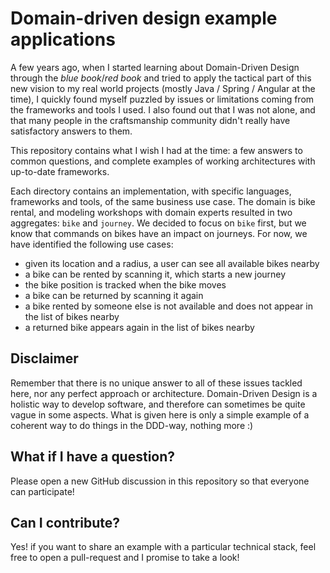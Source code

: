 # Domain-driven design example applications

A few years ago, when I started learning about Domain-Driven Design through the *blue book*/*red book* and tried to
apply the tactical part of this new vision to my real world projects (mostly Java / Spring / Angular at the time),
I quickly found myself puzzled by issues or limitations coming from the frameworks and tools I used. I also found out
that I was not alone, and that many people in the craftsmanship community didn't really have satisfactory answers to
them.

This repository contains what I wish I had at the time: a few answers to common questions, and complete examples of
working architectures with up-to-date frameworks.

Each directory contains an implementation, with specific languages, frameworks and tools, of the same business use case.
The domain is bike rental, and modeling workshops with domain experts resulted in two aggregates: `bike` and `journey`.
We decided to focus on `bike` first, but we know that commands on bikes have an impact on journeys. For now, we have
identified the following use cases:

- given its location and a radius, a user can see all available bikes nearby
- a bike can be rented by scanning it, which starts a new journey
- the bike position is tracked when the bike moves
- a bike can be returned by scanning it again
- a bike rented by someone else is not available and does not appear in the list of bikes nearby
- a returned bike appears again in the list of bikes nearby

## Disclaimer

Remember that there is no unique answer to all of these issues tackled here, nor any perfect approach or architecture.
Domain-Driven Design is a holistic way to develop software, and therefore can sometimes be quite vague in some aspects.
What is given here is only a simple example of a coherent way to do things in the DDD-way, nothing more :)

## What if I have a question?

Please open a new GitHub discussion in this repository so that everyone can participate!

## Can I contribute?

Yes! if you want to share an example with a particular technical stack, feel free to open a pull-request and I promise
to take a look!
